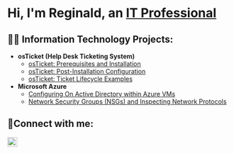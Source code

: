 <h1>Hi, I'm Reginald, an <a href="https://www.linkedin.com/in/reginald-walton-9748b726a/">IT Professional</a/h1>

<h2>👨‍💻 Information Technology Projects:</h2>

- <b>osTicket (Help Desk Ticketing System)</b>
  - [osTicket: Prerequisites and Installation](https://github.com/rwalton5398/osticket-prereqs)
  - [osTicket: Post-Installation Configuration](https://github.com/rwalton5398/post-install-config)
  - [osTicket: Ticket Lifecycle Examples](https://github.com/rwalton5398/ticket-lifecycle)
- <b>Microsoft Azure</b>
  - [Configuring On Active Directory within Azure VMs](https://github.com/rwalton5398/configure-ad)
  - [Network Security Groups (NSGs) and Inspecting Network Protocols](https://github.com/rwalton5398/azure-network-protocols)

<h2>🤳Connect with me:</h2>

[<img align="left" alt="Josh | LinkedIn" width="22px" src="https://cdn.jsdelivr.net/npm/simple-icons@v3/icons/linkedin.svg" />][linkedin]

[linkedin]: https://linkedin.com/in/Josh
